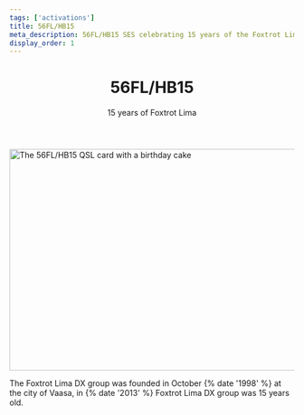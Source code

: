 ```yaml
---
tags: ['activations']
title: 56FL/HB15
meta_description: 56FL/HB15 SES celebrating 15 years of the Foxtrot Lima DX group in 2013
display_order: 1
---
```


<header>
<h1>56FL/HB15</h1>
<p>15 years of Foxtrot Lima</p>
</header>

<p><img src="/56fl-hb15/images/FF-56FL_HB15-WEB.jpg" width="600" height="392" alt="The 56FL/HB15 QSL card with a birthday cake"></p>

The Foxtrot Lima DX group was founded in October {% date '1998' %} at the city of Vaasa, in {% date '2013' %} Foxtrot Lima DX group was 15 years old.
